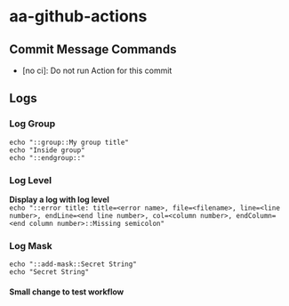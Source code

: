 # aa-github-actions

## Commit Message Commands
 - [no ci]: Do not run Action for this commit

## Logs
### Log Group
```
echo "::group::My group title"
echo "Inside group"
echo "::endgroup::"
```

### Log Level
**Display a log with log level**<br>
```echo "::error title: title=<error name>, file=<filename>, line=<line number>, endLine=<end line number>, col=<column number>, endColumn=<end column number>::Missing semicolon"```

### Log Mask
```
echo "::add-mask::Secret String"
echo "Secret String"
```

#### Small change to test workflow
